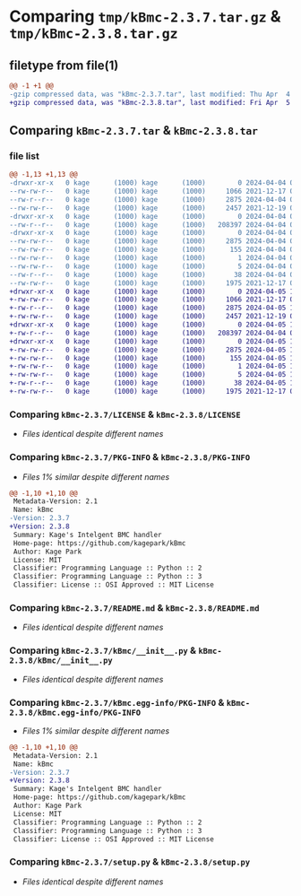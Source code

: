 # Comparing `tmp/kBmc-2.3.7.tar.gz` & `tmp/kBmc-2.3.8.tar.gz`

## filetype from file(1)

```diff
@@ -1 +1 @@
-gzip compressed data, was "kBmc-2.3.7.tar", last modified: Thu Apr  4 05:47:18 2024, max compression
+gzip compressed data, was "kBmc-2.3.8.tar", last modified: Fri Apr  5 13:55:11 2024, max compression
```

## Comparing `kBmc-2.3.7.tar` & `kBmc-2.3.8.tar`

### file list

```diff
@@ -1,13 +1,13 @@
-drwxr-xr-x   0 kage      (1000) kage      (1000)        0 2024-04-04 05:47:18.223357 kBmc-2.3.7/
--rw-rw-r--   0 kage      (1000) kage      (1000)     1066 2021-12-17 05:54:12.000000 kBmc-2.3.7/LICENSE
--rw-r--r--   0 kage      (1000) kage      (1000)     2875 2024-04-04 05:47:18.223357 kBmc-2.3.7/PKG-INFO
--rw-rw-r--   0 kage      (1000) kage      (1000)     2457 2021-12-19 02:10:48.000000 kBmc-2.3.7/README.md
-drwxr-xr-x   0 kage      (1000) kage      (1000)        0 2024-04-04 05:47:18.222357 kBmc-2.3.7/kBmc/
--rw-r--r--   0 kage      (1000) kage      (1000)   208397 2024-04-04 05:46:06.000000 kBmc-2.3.7/kBmc/__init__.py
-drwxr-xr-x   0 kage      (1000) kage      (1000)        0 2024-04-04 05:47:18.222357 kBmc-2.3.7/kBmc.egg-info/
--rw-rw-r--   0 kage      (1000) kage      (1000)     2875 2024-04-04 05:47:18.000000 kBmc-2.3.7/kBmc.egg-info/PKG-INFO
--rw-rw-r--   0 kage      (1000) kage      (1000)      155 2024-04-04 05:47:18.000000 kBmc-2.3.7/kBmc.egg-info/SOURCES.txt
--rw-rw-r--   0 kage      (1000) kage      (1000)        1 2024-04-04 05:47:18.000000 kBmc-2.3.7/kBmc.egg-info/dependency_links.txt
--rw-rw-r--   0 kage      (1000) kage      (1000)        5 2024-04-04 05:47:18.000000 kBmc-2.3.7/kBmc.egg-info/top_level.txt
--rw-r--r--   0 kage      (1000) kage      (1000)       38 2024-04-04 05:47:18.223357 kBmc-2.3.7/setup.cfg
--rw-rw-r--   0 kage      (1000) kage      (1000)     1975 2021-12-17 05:56:02.000000 kBmc-2.3.7/setup.py
+drwxr-xr-x   0 kage      (1000) kage      (1000)        0 2024-04-05 13:55:11.666340 kBmc-2.3.8/
+-rw-rw-r--   0 kage      (1000) kage      (1000)     1066 2021-12-17 05:54:12.000000 kBmc-2.3.8/LICENSE
+-rw-r--r--   0 kage      (1000) kage      (1000)     2875 2024-04-05 13:55:11.666340 kBmc-2.3.8/PKG-INFO
+-rw-rw-r--   0 kage      (1000) kage      (1000)     2457 2021-12-19 02:10:48.000000 kBmc-2.3.8/README.md
+drwxr-xr-x   0 kage      (1000) kage      (1000)        0 2024-04-05 13:55:11.664339 kBmc-2.3.8/kBmc/
+-rw-r--r--   0 kage      (1000) kage      (1000)   208397 2024-04-04 05:46:06.000000 kBmc-2.3.8/kBmc/__init__.py
+drwxr-xr-x   0 kage      (1000) kage      (1000)        0 2024-04-05 13:55:11.665340 kBmc-2.3.8/kBmc.egg-info/
+-rw-rw-r--   0 kage      (1000) kage      (1000)     2875 2024-04-05 13:55:11.000000 kBmc-2.3.8/kBmc.egg-info/PKG-INFO
+-rw-rw-r--   0 kage      (1000) kage      (1000)      155 2024-04-05 13:55:11.000000 kBmc-2.3.8/kBmc.egg-info/SOURCES.txt
+-rw-rw-r--   0 kage      (1000) kage      (1000)        1 2024-04-05 13:55:11.000000 kBmc-2.3.8/kBmc.egg-info/dependency_links.txt
+-rw-rw-r--   0 kage      (1000) kage      (1000)        5 2024-04-05 13:55:11.000000 kBmc-2.3.8/kBmc.egg-info/top_level.txt
+-rw-r--r--   0 kage      (1000) kage      (1000)       38 2024-04-05 13:55:11.666340 kBmc-2.3.8/setup.cfg
+-rw-rw-r--   0 kage      (1000) kage      (1000)     1975 2021-12-17 05:56:02.000000 kBmc-2.3.8/setup.py
```

### Comparing `kBmc-2.3.7/LICENSE` & `kBmc-2.3.8/LICENSE`

 * *Files identical despite different names*

### Comparing `kBmc-2.3.7/PKG-INFO` & `kBmc-2.3.8/PKG-INFO`

 * *Files 1% similar despite different names*

```diff
@@ -1,10 +1,10 @@
 Metadata-Version: 2.1
 Name: kBmc
-Version: 2.3.7
+Version: 2.3.8
 Summary: Kage's Intelgent BMC handler
 Home-page: https://github.com/kagepark/kBmc
 Author: Kage Park
 License: MIT
 Classifier: Programming Language :: Python :: 2
 Classifier: Programming Language :: Python :: 3
 Classifier: License :: OSI Approved :: MIT License
```

### Comparing `kBmc-2.3.7/README.md` & `kBmc-2.3.8/README.md`

 * *Files identical despite different names*

### Comparing `kBmc-2.3.7/kBmc/__init__.py` & `kBmc-2.3.8/kBmc/__init__.py`

 * *Files identical despite different names*

### Comparing `kBmc-2.3.7/kBmc.egg-info/PKG-INFO` & `kBmc-2.3.8/kBmc.egg-info/PKG-INFO`

 * *Files 1% similar despite different names*

```diff
@@ -1,10 +1,10 @@
 Metadata-Version: 2.1
 Name: kBmc
-Version: 2.3.7
+Version: 2.3.8
 Summary: Kage's Intelgent BMC handler
 Home-page: https://github.com/kagepark/kBmc
 Author: Kage Park
 License: MIT
 Classifier: Programming Language :: Python :: 2
 Classifier: Programming Language :: Python :: 3
 Classifier: License :: OSI Approved :: MIT License
```

### Comparing `kBmc-2.3.7/setup.py` & `kBmc-2.3.8/setup.py`

 * *Files identical despite different names*

